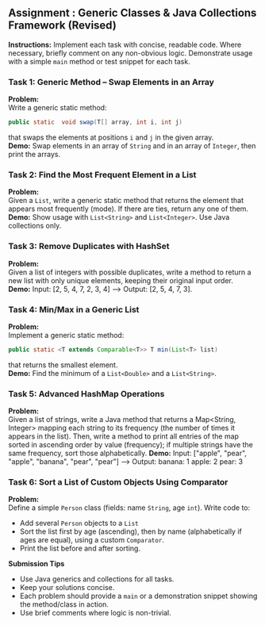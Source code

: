 ## Assignment : Generic Classes & Java Collections Framework (Revised)

**Instructions:** Implement each task with concise, readable code. 
Where necessary, briefly comment on any non-obvious logic. 
Demonstrate usage with a simple `main` method or test snippet for each task.

### **Task 1: Generic Method – Swap Elements in an Array**

**Problem:**  
Write a generic static method:
```java
public static  void swap(T[] array, int i, int j)
```
that swaps the elements at positions `i` and `j` in the given array.  
**Demo:** Swap elements in an array of `String` and in an array of `Integer`, then print the arrays.

### **Task 2: Find the Most Frequent Element in a List**

**Problem:**  
Given a `List`, write a generic static method that returns the element that appears most 
frequently (mode). If there are ties, return any one of them.  
**Demo:** Show usage with `List<String>` and `List<Integer>`. Use Java collections only.

### **Task 3: Remove Duplicates with HashSet**

**Problem:**  
Given a list of integers with possible duplicates, write a method to return a new list with only unique elements, keeping their original input order.  
**Demo:** Input: [2, 5, 4, 7, 2, 3, 4] --> Output: [2, 5, 4, 7, 3].

### **Task 4: Min/Max in a Generic List**

**Problem:**  
Implement a generic static method:
```java
public static <T extends Comparable<T>> T min(List<T> list)
```
that returns the smallest element.  
**Demo:** Find the minimum of a `List<Double>` and a `List<String>`.

### **Task 5: Advanced HashMap Operations**

**Problem:**  
Given a list of strings, write a Java method that returns a Map<String, Integer> 
mapping each string to its frequency (the number of times it appears in the list). 
Then, write a method to print all entries of the map sorted in ascending order by value (frequency); 
if multiple strings have the same frequency, sort those alphabetically.
**Demo:** Input: ["apple", "pear", "apple", "banana", "pear", "pear"] --> 
Output: 
banana: 1
apple: 2
pear: 3


### **Task 6: Sort a List of Custom Objects Using Comparator**

**Problem:**  
Define a simple `Person` class (fields: name `String`, age `int`). Write code to:
- Add several `Person` objects to a `List`
- Sort the list first by age (ascending), then by name (alphabetically if ages are equal), using a custom `Comparator`.
- Print the list before and after sorting.

**Submission Tips**
- Use Java generics and collections for all tasks.
- Keep your solutions concise.
- Each problem should provide a `main` or a demonstration snippet showing the method/class in action.
- Use brief comments where logic is non-trivial.
  
